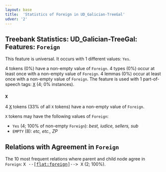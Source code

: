 ```yaml
---
layout: base
title:  'Statistics of Foreign in UD_Galician-TreeGal'
udver: '2'
---
```


## Treebank Statistics: UD_Galician-TreeGal: Features: `Foreign`

This feature is universal.
It occurs with 1 different values: `Yes`.

4 tokens (0%) have a non-empty value of `Foreign`.
4 types (0%) occur at least once with a non-empty value of `Foreign`.
4 lemmas (0%) occur at least once with a non-empty value of `Foreign`.
The feature is used with 1 part-of-speech tags: <tt><a href="gl_treegal-pos-X.html">X</a></tt> (4; 0% instances).

### `X`

4 <tt><a href="gl_treegal-pos-X.html">X</a></tt> tokens (33% of all `X` tokens) have a non-empty value of `Foreign`.

`X` tokens may have the following values of `Foreign`:

* `Yes` (4; 100% of non-empty `Foreign`): <em>best, iudice, sellers, sub</em>
* `EMPTY` (8): <em>etc, etc., ZP</em>

## Relations with Agreement in `Foreign`

The 10 most frequent relations where parent and child node agree in `Foreign`:
<tt>X --[<tt><a href="gl_treegal-dep-flat-foreign.html">flat:foreign</a></tt>]--> X</tt> (2; 100%).

